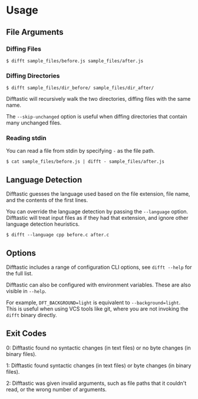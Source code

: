 # Usage

## File Arguments

### Diffing Files

```
$ difft sample_files/before.js sample_files/after.js
```

### Diffing Directories

```
$ difft sample_files/dir_before/ sample_files/dir_after/
```

Difftastic will recursively walk the two directories, diffing files
with the same name.

The `--skip-unchanged` option is useful when diffing directories that
contain many unchanged files.

### Reading stdin

You can read a file from stdin by specifying `-` as the file path.

```
$ cat sample_files/before.js | difft - sample_files/after.js
```

## Language Detection

Difftastic guesses the language used based on the file extension, file
name, and the contents of the first lines.

You can override the language detection by passing the `--language`
option. Difftastic will treat input files as if they had that
extension, and ignore other language detection heuristics.


```
$ difft --language cpp before.c after.c
```

## Options

Difftastic includes a range of configuration CLI options, see `difft
--help` for the full list.

Difftastic can also be configured with environment variables. These
are also visible in `--help`.

For example, `DFT_BACKGROUND=light` is equivalent to
`--background=light`. This is useful when using VCS tools like git,
where you are not invoking the `difft` binary directly.

## Exit Codes

0: Difftastic found no syntactic changes (in text files) or no byte
changes (in binary files).

1: Difftastic found syntactic changes (in text files) or byte changes
(in binary files).

2: Difftastic was given invalid arguments, such as file paths that it
couldn't read, or the wrong number of arguments.
